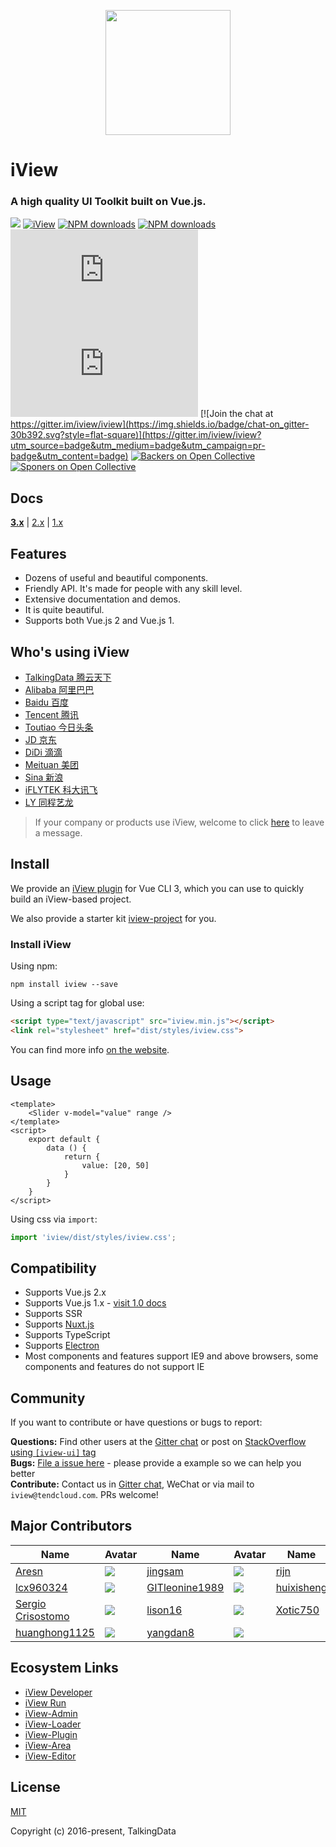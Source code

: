 <p align="center">
    <a href="http://iview.talkingdata.com/">
        <img width="200" src="https://file.iviewui.com/logo-new.svg">
    </a>
</p>

<h1>
iView
    <h3>A high quality UI Toolkit built on Vue.js.</h3>
</h1>

[![](https://img.shields.io/travis/iview/iview.svg?style=flat-square)](https://travis-ci.org/iview/iview)
[![iView](https://img.shields.io/npm/v/iview.svg?style=flat-square)](https://www.npmjs.org/package/iview)
[![NPM downloads](http://img.shields.io/npm/dm/iview.svg?style=flat-square)](https://npmjs.org/package/iview)
[![NPM downloads](https://img.shields.io/npm/dt/iview.svg?style=flat-square)](https://npmjs.org/package/iview)
![JS gzip size](http://img.badgesize.io/https://unpkg.com/iview/dist/iview.min.js?compression=gzip&label=gzip%20size:%20JS&style=flat-square)
![CSS gzip size](http://img.badgesize.io/https://unpkg.com/iview/dist/styles/iview.css?compression=gzip&label=gzip%20size:%20CSS&style=flat-square)
[![Join the chat at https://gitter.im/iview/iview](https://img.shields.io/badge/chat-on_gitter-30b392.svg?style=flat-square)](https://gitter.im/iview/iview?utm_source=badge&utm_medium=badge&utm_campaign=pr-badge&utm_content=badge)
[![Backers on Open Collective](https://opencollective.com/iview/tiers/backer/badge.svg?label=backer&color=brightgreen)](#backers)
[![Sponers on Open Collective](https://opencollective.com/iview/tiers/sponsor/badge.svg?label=sponsor&color=brightgreen)](#sponers)


## Docs

**[3.x](http://iview.talkingdata.com/)** | [2.x](http://v2.iviewui.com) | [1.x](http://v1.iviewui.com)

## Features

- Dozens of useful and beautiful components.
- Friendly API. It's made for people with any skill level.
- Extensive documentation and demos.
- It is quite beautiful.
- Supports both Vue.js 2 and Vue.js 1.

## Who's using iView

- [TalkingData 腾云天下](http://www.talkingdata.com/)
- [Alibaba 阿里巴巴](http://www.alibaba.com/)
- [Baidu 百度](https://www.baidu.com/)
- [Tencent 腾讯](https://www.tencent.com/)
- [Toutiao 今日头条](https://www.toutiao.com/)
- [JD 京东](http://www.jd.com/)
- [DiDi 滴滴](http://www.didichuxing.com/)
- [Meituan 美团](http://www.meituan.com/)
- [Sina 新浪](http://www.sina.com.cn/)
- [iFLYTEK 科大讯飞](http://www.iflytek.com/)
- [LY 同程艺龙](https://www.ly.com/)

> If your company or products use iView, welcome to click [here](https://github.com/iview/iview/issues/2143) to leave a message.

## Install

We provide an [iView plugin](https://github.com/iview/vue-cli-plugin-iview) for Vue CLI 3, which you can use to quickly build an iView-based project.

We also provide a starter kit [iview-project](https://github.com/iview/iview-project) for you.

### Install iView

Using npm:
```
npm install iview --save
```

Using a script tag for global use:

```html
<script type="text/javascript" src="iview.min.js"></script>
<link rel="stylesheet" href="dist/styles/iview.css">
```

You can find more info [on the website](https://www.iviewui.com/docs/guide/install-en).

## Usage

```vue
<template>
    <Slider v-model="value" range />
</template>
<script>
    export default {
        data () {
            return {
                value: [20, 50]
            }
        }
    }
</script>
```

Using css via `import`:

```js
import 'iview/dist/styles/iview.css';
```

## Compatibility

- Supports Vue.js 2.x
- Supports Vue.js 1.x - [visit 1.0 docs](http://v1.iviewui.com/)
- Supports SSR
- Supports [Nuxt.js](https://nuxtjs.org/)
- Supports TypeScript
- Supports [Electron](http://electron.atom.io/)
- Most components and features support IE9 and above browsers, some components and features do not support IE

## Community

If you want to contribute or have questions or bugs to report:

**Questions:** Find other users at the [Gitter chat](https://gitter.im/iview/iview) or post on [StackOverflow using `[iview-ui]` tag](https://stackoverflow.com/questions/tagged/iview-ui)  
**Bugs:** [File a issue here](https://github.com/iview/iview/issues) - please provide a example so we can help you better  
**Contribute:** Contact us in [Gitter chat](https://gitter.im/iview/iview), WeChat or via mail to `iview@tendcloud.com`. PRs welcome!

## Major Contributors
|Name|Avatar|Name|Avatar|Name|Avatar|
|---|---|---|---|---|---|
|[Aresn](https://github.com/icarusion) |  ![](https://avatars3.githubusercontent.com/u/5370542?v=3&s=60)  |[jingsam](https://github.com/jingsam) |  ![](https://avatars3.githubusercontent.com/u/1522494?v=3&s=60)  | [rijn](https://github.com/rijn)       |  ![](https://avatars2.githubusercontent.com/u/6976367?v=3&s=60)  |
|[lcx960324](https://github.com/lcx960324)           |  ![](https://avatars3.githubusercontent.com/u/9768245?v=3&s=60)  |[GITleonine1989](https://github.com/GITleonine1989) |  ![](https://avatars1.githubusercontent.com/u/7582490?v=3&s=60)  |[huixisheng](https://github.com/huixisheng)         |  ![](https://avatars1.githubusercontent.com/u/1518967?v=3&s=60)  |
|[Sergio Crisostomo](https://github.com/SergioCrisostomo)           |  ![](https://avatars3.githubusercontent.com/u/5614559?v=3&s=60)  |  [lison16](https://github.com/lison16)           |  ![](https://avatars3.githubusercontent.com/u/20942571?v=3&s=60) |  [Xotic750](https://github.com/Xotic750)    | ![](https://avatars3.githubusercontent.com/u/216041?v=3&s=60)   | 
[huanghong1125](https://github.com/huanghong1125) | ![](https://avatars3.githubusercontent.com/u/12794817?v=3&s=60) | [yangdan8](https://github.com/yangdan8) | ![](https://avatars2.githubusercontent.com/u/16515026?v=3&s=60) |


## Ecosystem Links

- [iView Developer](https://dev.iviewui.com)
- [iView Run](https://run.iviewui.com)
- [iView-Admin](https://github.com/iview/iview-admin)
- [iView-Loader](https://github.com/iview/iview-loader)
- [iView-Plugin](https://github.com/iview/vue-cli-plugin-iview)
- [iView-Area](https://github.com/iview/iview-area)
- [iView-Editor](https://github.com/iview/iview-editor)


## License
[MIT](http://opensource.org/licenses/MIT)

Copyright (c) 2016-present, TalkingData
